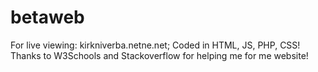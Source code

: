 # betaweb
For live viewing: kirkniverba.netne.net; Coded in HTML, JS, PHP, CSS! Thanks to W3Schools and Stackoverflow for helping me for me website!

